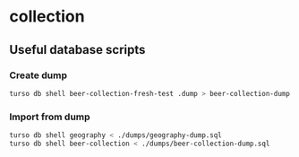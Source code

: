 # collection

## Useful database scripts

### Create dump

```bash
turso db shell beer-collection-fresh-test .dump > beer-collection-dump.sql
```

### Import from dump

```bash
turso db shell geography < ./dumps/geography-dump.sql
turso db shell beer-collection < ./dumps/beer-collection-dump.sql
```
